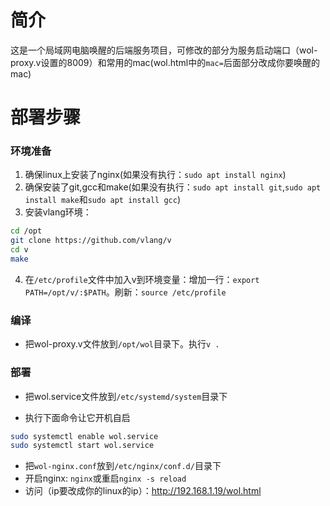 # 简介
这是一个局域网电脑唤醒的后端服务项目，可修改的部分为服务启动端口（wol-proxy.v设置的8009）和常用的mac(wol.html中的`mac=`后面部分改成你要唤醒的mac)
# 部署步骤
### 环境准备
1. 确保linux上安装了nginx(如果没有执行：`sudo apt install nginx`)
2. 确保安装了git,gcc和make(如果没有执行：`sudo apt install git`,`sudo apt install make`和`sudo apt install gcc`)
3. 安装vlang环境：
```sh
cd /opt
git clone https://github.com/vlang/v
cd v
make
```
4. 在`/etc/profile`文件中加入v到环境变量：增加一行：`export PATH=/opt/v/:$PATH`。刷新：`source /etc/profile`
### 编译
- 把wol-proxy.v文件放到`/opt/wol`目录下。执行`v .`
### 部署
- 把wol.service文件放到`/etc/systemd/system`目录下

- 执行下面命令让它开机自启
```sh
sudo systemctl enable wol.service
sudo systemctl start wol.service
```
- 把`wol-nginx.conf`放到`/etc/nginx/conf.d/`目录下
- 开启nginx: `nginx`或重启`nginx -s reload`
- 访问（ip要改成你的linux的ip）：http://192.168.1.19/wol.html